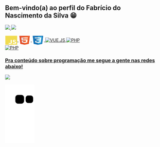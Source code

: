 ## Bem-vindo(a) ao perfil do Fabrício do Nascimento da Silva 😁

 <div>
   <a href="https://github.com/fnascimentosilva">
   <img height="180em" src="https://github-readme-stats.vercel.app/api?username=fnascimentosilva&show_icons=true&theme=tokyonight&include_all_commits=true&count_private=true"/>
   <img height="180em" src="https://github-readme-stats.vercel.app/api/top-langs/?username=fnascimentosilva&layout=compact&langs_count=6&theme=tokyonight"/>

</div>
<div style="display: inline_block"><br>
  <img align="center" alt="Js" height="30" width="40" src="https://raw.githubusercontent.com/devicons/devicon/master/icons/javascript/javascript-plain.svg">
  <img align="center" alt="HTML" height="30" width="40" src="https://raw.githubusercontent.com/devicons/devicon/master/icons/html5/html5-original.svg">
  <img align="center" alt="CSS" height="30" width="40" src="https://raw.githubusercontent.com/devicons/devicon/master/icons/css3/css3-original.svg">
 <img align="center" alt="VUE.JS" height="30" width="40" 
  src="https://seeklogo.com/images/V/vuejs-logo-17D586B587-seeklogo.com.png">
 <img align="center" alt="PHP" height="30" width="40" 
  src="https://seeklogo.com/images/P/PHP-logo-0B2FDC4529-seeklogo.com.png">
</div>
 <img align="center" alt="PHP" height="30" width="40" 
  src="[https://seeklogo.com/images/P/PHP-logo-0B2FDC4529-seeklogo.com.png](https://www.google.com/imgres?imgurl=https%3A%2F%2Fstyles.redditmedia.com%2Ft5_2uakt%2Fstyles%2FcommunityIcon_fmttas2xiy351.png&tbnid=QF98dxoHb2hIRM&vet=12ahUKEwj477vQsLaDAxURAfsDHc4hDeYQMygRegQIARBz..i&imgrefurl=https%3A%2F%2Fwww.reddit.com%2Fr%2Flaravel%2F&docid=Sk1MzxaYaZd4jM&w=256&h=256&q=laravel&ved=2ahUKEwj477vQsLaDAxURAfsDHc4hDeYQMygRegQIARBz)">
</div>
 
 <br>
 
  ### Pra conteúdo sobre programação me segue a gente nas redes abaixo!
 
<div> 
  
  <a href="https://www.linkedin.com/in/fabr%C3%ADcio-nascimento-7b6a41143" target="_blank"><img src="https://img.shields.io/badge/-LinkedIn-%230077B5?style=for-the-badge&logo=linkedin&logoColor=white" target="_blank"></a> 
 
  ![Snake animation](https://github.com/fnascimentosilva/fnascimentosilva/blob/output/github-contribution-grid-snake.svg)

</div>
